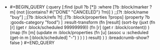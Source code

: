 - #+BEGIN_QUERY
  {:query [:find (pull ?b [*])
    :where
     [?b :block/marker ?m]
     (not [(contains? #{"DONE" "CANCELED"} ?m)] )
     ;;[?t :block/name "buy"]
     ;;[?b :block/refs ?t]
     ;[?b :block/properties ?props]
     (property ?b :goods-category "food")
   ]
   :result-transform (fn [result] 
     (sort-by
       (juxt
         (fn [r] (get r :block/scheduled 99999999))
         (fn [r] (get r :block/content))
         )
       (map (fn [m]
         (update m :block/properties
           (fn [u] (assoc u 
           :scheduled (get-in m [:block/scheduled] "-") 
           ) )
         )
       ) result)
     )
   )
   :breadcrumb-show? false
  }
  #+END_QUERY
